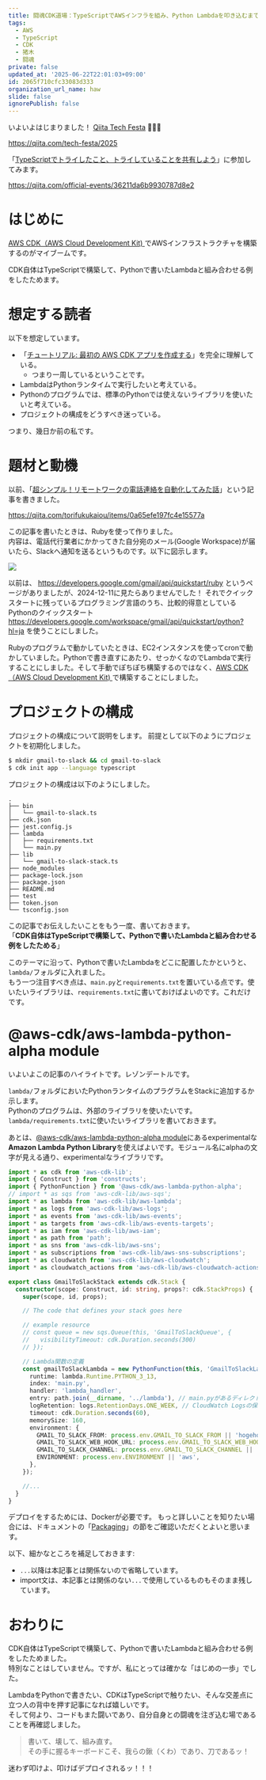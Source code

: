 ```yaml
---
title: 闘魂CDK道場：TypeScriptでAWSインフラを組み、Python Lambdaを叩き込むまで
tags:
  - AWS
  - TypeScript
  - CDK
  - 猪木
  - 闘魂
private: false
updated_at: '2025-06-22T22:01:03+09:00'
id: 2065f710cfc33083d333
organization_url_name: haw
slide: false
ignorePublish: false
---
```

いよいよはじまりました！
[Qiita Tech Festa](https://qiita.com/tech-festa/2025) :tada::tada::tada: 

https://qiita.com/tech-festa/2025

「[TypeScriptでトライしたこと、トライしていることを共有しよう](https://qiita.com/official-events/36211da6b9930787d8e2)」に参加してみます。

https://qiita.com/official-events/36211da6b9930787d8e2

# はじめに

[AWS CDK（AWS Cloud Development Kit) ](https://docs.aws.amazon.com/ja_jp/cdk/v2/guide/home.html)でAWSインフラストラクチャを構築するのがマイブームです。  

CDK自体はTypeScriptで構築して、Pythonで書いたLambdaと組み合わせる例をしたためます。  


# 想定する読者

以下を想定しています。  

- 「[チュートリアル: 最初の AWS CDK アプリを作成する](https://docs.aws.amazon.com/ja_jp/cdk/v2/guide/hello-world.html)」を完全に理解している。
    - つまり一周しているということです。
-  LambdaはPythonランタイムで実行したいと考えている。
-  Pythonのプログラムでは、標準のPythonでは使えないライブラリを使いたいと考えている。
-  プロジェクトの構成をどうすべき迷っている。


つまり、幾日か前の私です。  

# 題材と動機

以前、「[超シンプル！リモートワークの電話連絡を自動化してみた話](https://qiita.com/torifukukaiou/items/0a65efe197fc4e15577a)」という記事を書きました。  

https://qiita.com/torifukukaiou/items/0a65efe197fc4e15577a  

この記事を書いたときは、Rubyを使って作りました。  
内容は、電話代行業者にかかってきた自分宛のメール(Google Workspace)が届いたら、Slackへ通知を送るというものです。以下に図示します。  

![](https://qiita-user-contents.imgix.net/https%3A%2F%2Fqiita-image-store.s3.ap-northeast-1.amazonaws.com%2F0%2F131808%2F5b73b35d-eef6-ff4f-7472-533dfe4b6911.png?ixlib=rb-4.0.0&auto=format&gif-q=60&q=75&w=1400&fit=max&s=0a166e0c910aa1620ad7933842d3efb3)

以前は、 https://developers.google.com/gmail/api/quickstart/ruby というページがありましたが、2024-12-11に見たらありませんでした！ それでクイックスタートに残っているプログラミング言語のうち、比較的得意としているPythonのクイックスタート https://developers.google.com/workspace/gmail/api/quickstart/python?hl=ja を使うことにしました。  

Rubyのプログラムで動かしていたときは、EC2インスタンスを使ってcronで動かしていました。Pythonで書き直すにあたり、せっかくなのでLambdaで実行することにしました。そして手動でぽちぽち構築するのではなく、[AWS CDK（AWS Cloud Development Kit) ](https://docs.aws.amazon.com/ja_jp/cdk/v2/guide/home.html)で構築することにしました。  

# プロジェクトの構成

プロジェクトの構成について説明をします。
前提として以下のようにプロジェクトを初期化しました。

```bash
$ mkdir gmail-to-slack && cd gmail-to-slack
$ cdk init app --language typescript
```

プロジェクトの構成は以下のようにしました。  

```
.
├── bin
│   └── gmail-to-slack.ts
├── cdk.json
├── jest.config.js
├── lambda
│   ├── requirements.txt
│   └── main.py
├── lib
│   └── gmail-to-slack-stack.ts
├── node_modules
├── package-lock.json
├── package.json
├── README.md
├── test
├── token.json
└── tsconfig.json
```

この記事でお伝えしたいことをもう一度、書いておきます。  
「**CDK自体はTypeScriptで構築して、Pythonで書いたLambdaと組み合わせる例をしたためる**」  

このテーマに沿って、Pythonで書いたLambdaをどこに配置したかというと、`lambda/`フォルダに入れました。   
もう一つ注目すべき点は、`main.py`と`requirements.txt`を置いている点です。使いたいライブラリは、`requirements.txt`に書いておけばよいのです。これだけです。  

# @aws-cdk/aws-lambda-python-alpha module

いよいよこの記事のハイライトです。レゾンデートルです。  

`lambda/`フォルダにおいたPythonランタイムのプラグラムをStackに追加するか示します。  
Pythonのプログラムは、外部のライブラリを使いたいです。`lambda/requirements.txt`に使いたいライブラリを書いておきます。  

あとは、[@aws-cdk/aws-lambda-python-alpha module](https://docs.aws.amazon.com/cdk/api/v2/docs/aws-lambda-python-alpha-readme.html)にあるexperimentalな**Amazon Lambda Python Library**を使えばよいです。モジュール名にalphaの文字が見える通り、experimentalなライブラリです。  

```typescript:gmail-to-slack-stack.ts
import * as cdk from 'aws-cdk-lib';
import { Construct } from 'constructs';
import { PythonFunction } from '@aws-cdk/aws-lambda-python-alpha';
// import * as sqs from 'aws-cdk-lib/aws-sqs';
import * as lambda from 'aws-cdk-lib/aws-lambda';
import * as logs from 'aws-cdk-lib/aws-logs';
import * as events from 'aws-cdk-lib/aws-events';
import * as targets from 'aws-cdk-lib/aws-events-targets';
import * as iam from 'aws-cdk-lib/aws-iam';
import * as path from 'path';
import * as sns from 'aws-cdk-lib/aws-sns';
import * as subscriptions from 'aws-cdk-lib/aws-sns-subscriptions';
import * as cloudwatch from 'aws-cdk-lib/aws-cloudwatch';
import * as cloudwatch_actions from 'aws-cdk-lib/aws-cloudwatch-actions';

export class GmailToSlackStack extends cdk.Stack {
  constructor(scope: Construct, id: string, props?: cdk.StackProps) {
    super(scope, id, props);

    // The code that defines your stack goes here

    // example resource
    // const queue = new sqs.Queue(this, 'GmailToSlackQueue', {
    //   visibilityTimeout: cdk.Duration.seconds(300)
    // });

    // Lambda関数の定義
    const gmailToSlackLambda = new PythonFunction(this, 'GmailToSlackLambda', {
      runtime: lambda.Runtime.PYTHON_3_13,
      index: 'main.py',
      handler: 'lambda_handler',
      entry: path.join(__dirname, '../lambda'), // main.pyがあるディレクトリを指定
      logRetention: logs.RetentionDays.ONE_WEEK, // CloudWatch Logsの保存期間を7日間に設定
      timeout: cdk.Duration.seconds(60),
      memorySize: 160,
      environment: {
        GMAIL_TO_SLACK_FROM: process.env.GMAIL_TO_SLACK_FROM || 'hogehoge@gmail.com',
        GMAIL_TO_SLACK_WEB_HOOK_URL: process.env.GMAIL_TO_SLACK_WEB_HOOK_URL || '',
        GMAIL_TO_SLACK_CHANNEL: process.env.GMAIL_TO_SLACK_CHANNEL || '#times_yamauchi',
        ENVIRONMENT: process.env.ENVIRONMENT || 'aws',
      },
    });

    //...
  }
}
```

デプロイをするためには、Dockerが必要です。
もっと詳しいことを知りたい場合には、ドキュメントの「[Packaging](https://docs.aws.amazon.com/cdk/api/v2/docs/aws-lambda-python-alpha-readme.html#packaging)」の節をご確認いただくとよいと思います。

以下、細かなところを補足しておきます:  

- `...`以降は本記事とは関係ないので省略しています。  
- import文は、本記事とは関係のない`...`で使用しているものもそのまま残しています。  

# おわりに

CDK自体はTypeScriptで構築して、Pythonで書いたLambdaと組み合わせる例をしたためました。  
特別なことはしていません。ですが、私にとっては確かな「はじめの一歩」でした。  

LambdaをPythonで書きたい、CDKはTypeScriptで触りたい、そんな交差点に立つ人の背中を押す記事になれば嬉しいです。  
そして何より、コードもまた闘いであり、自分自身との闘魂を注ぎ込む場であることを再確認しました。  

> 書いて、壊して、組み直す。  
> その手に握るキーボードこそ、我らの鍬（くわ）であり、刀であるッ！  

迷わず叩けよ、叩けばデプロイされるッ！！！  
